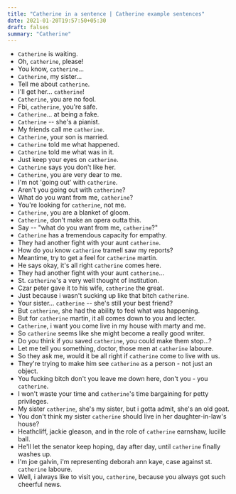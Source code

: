 ```yaml
---
title: "Catherine in a sentence | Catherine example sentences"
date: 2021-01-20T19:57:50+05:30
draft: falses
summary: "Catherine"
---
```

- `Catherine` is waiting.
- Oh, `catherine`, please!
- You know, `catherine`...
- `Catherine`, my sister...
- Tell me about `catherine`.
- I'll get her... `catherine`!
- `Catherine`, you are no fool.
- Fbi, `catherine`, you're safe.
- `Catherine`... at being a fake.
- `Catherine` -- she's a pianist.
- My friends call me `catherine`.
- `Catherine`, your son is married.
- `Catherine` told me what happened.
- `Catherine` told me what was in it.
- Just keep your eyes on `catherine`.
- `Catherine` says you don't like her.
- `Catherine`, you are very dear to me.
- I'm not 'going out' with `catherine`.
- Aren't you going out with `catherine`?
- What do you want from me, `catherine`?
- You're looking for `catherine`, not me.
- `Catherine`, you are a blanket of gloom.
- `Catherine`, don't make an opera outta this.
- Say -- "what do you want from me, `catherine`?"
- `Catherine` has a tremendous capacity for empathy.
- They had another fight with your aunt `catherine`.
- How do you know `catherine` tramell saw my reports?
- Meantime, try to get a feel for `catherine` martin.
- He says okay, it's all right `catherine` comes here.
- They had another fight with your aunt `catherine`...
- St. `catherine`'s a very well thought of institution.
- Czar peter gave it to his wife, `catherine` the great.
- Just because i wasn't sucking up like that bitch `catherine`.
- Your sister... `catherine` -- she's still your best friend?
- But `catherine`, she had the ability to feel what was happening.
- But for `catherine` martin, it all comes down to you and lecter.
- `Catherine`, i want you come live in my house with marty and me.
- So `catherine` seems like she might become a really good writer.
- Do you think if you saved `catherine`, you could make them stop...?
- Let me tell you something, doctor, those men at `catherine` laboure.
- So they ask me, would it be all right if `catherine` come to live with us.
- They're trying to make him see `catherine` as a person - not just an object.
- You fucking bitch don't you leave me down here, don't you - you `catherine`.
- I won't waste your time and `catherine`'s time bargaining for petty privileges.
- My sister `catherine`, she's my sister, but i gotta admit, she's an old goat.
- You don't think my sister `catherine` should live in her daughter-in-law's house?
- Heathcliff, jackie gleason, and in the role of `catherine` earnshaw, lucille ball.
- He'll let the senator keep hoping, day after day, until `catherine` finally washes up.
- I'm joe galvin, i'm representing deborah ann kaye, case against st. `catherine` laboure.
- Well, i always like to visit you, `catherine`, because you always got such cheerful news.
                 
